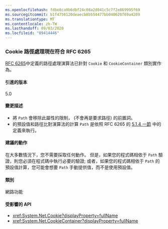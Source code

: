 ```yaml
---
ms.openlocfilehash: fdbe8ca9b6dbf24c08a2d041c5c7f2e869995f69
ms.sourcegitcommit: b1f4756120deaecb8b554477bb040620f69a4209
ms.translationtype: MT
ms.contentlocale: zh-TW
ms.lasthandoff: 09/03/2020
ms.locfileid: "89414446"
---
```

### <a name="cookie-path-handling-now-conforms-to-rfc-6265"></a>Cookie 路徑處理現在符合 RFC 6265

[RFC 6265](https://tools.ietf.org/html/rfc6265)中定義的路徑處理演算法已針對 `Cookie` 和 `CookieContainer` 類別實作為。

#### <a name="version-introduced"></a>引進的版本

5.0

#### <a name="change-description"></a>變更描述

- 將 `Path` 會移除此屬性的限制， (不會再是要求路徑) 的前置詞。
- 的預設值和路徑比對演算法的計算 `Path` 是依照 RFC 6265 的 [5.1.4 一節](https://tools.ietf.org/html/rfc6265#section-5.1.4) 中的定義來執行。

#### <a name="recommended-action"></a>建議的動作

在大多數情況下，您不需要採取任何動作。 但是，如果您的程式碼相依于 `Path` 驗證，則您必須在程式碼中執行必要的驗證; 或者，如果您的程式碼相依于 `Path` 的預設值計算，您可能會想要 `Path` 手動提供值，而不是使用預設值。

#### <a name="category"></a>類別

網路功能

#### <a name="affected-apis"></a>受影響的 API

- <xref:System.Net.Cookie?displayProperty=fullName>
- <xref:System.Net.CookieContainer?displayProperty=fullName>

<!--

#### Affected APIs

- `T:System.Net.Cookie`
- `T:System.Net.CookieContainer`

-->
